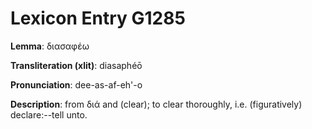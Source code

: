 # Lexicon Entry G1285

**Lemma**: διασαφέω

**Transliteration (xlit)**: diasaphéō

**Pronunciation**: dee-as-af-eh'-o

**Description**:
from διά and  (clear); to clear thoroughly, i.e. (figuratively) declare:--tell unto.
